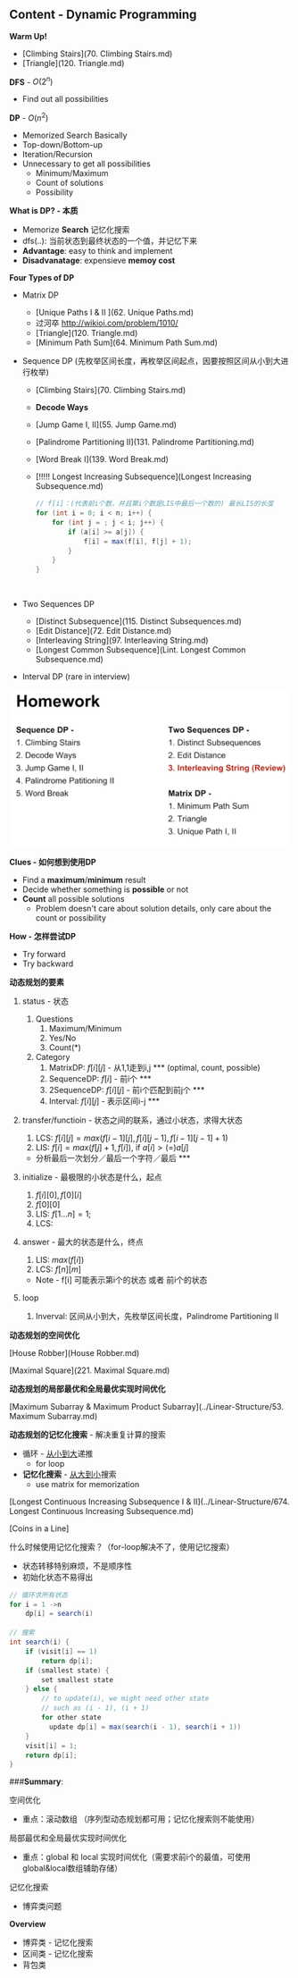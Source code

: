 ## Content - Dynamic Programming

**Warm Up!**

* [Climbing Stairs](70. Climbing Stairs.md)
* [Triangle](120. Triangle.md)

**DFS** - ${O(2^n)}$

* Find out all possibilities 

**DP** - ${O(n^2)}$

* Memorized Search Basically
* Top-down/Bottom-up
* Iteration/Recursion
* Unnecessary to get all possibilities
  * Minimum/Maximum
  * Count of solutions
  * Possibility



**What is DP?  - 本质**

* Memorize **Search** 记忆化搜索
* dfs(..): 当前状态到最终状态的一个值，并记忆下来
* **Advantage**: easy to think and implement
* **Disadvanatage**: expensieve **memoy cost** 



**Four Types of DP**

* Matrix DP

  * [Unique Paths I & II ](62. Unique Paths.md)
  * 过河卒 http://wikioi.com/problem/1010/
  * [Triangle](120. Triangle.md)
  * [Minimum Path Sum](64. Minimum Path Sum.md)

* Sequence DP (先枚举区间长度，再枚举区间起点，因要按照区间从小到大进行枚举)

  * [Climbing Stairs](70. Climbing Stairs.md)

  * **Decode Ways**

  * [Jump Game I, II](55. Jump Game.md)

  * [Palindrome Partitioning II](131. Palindrome Partitioning.md)

  * [Word Break I](139. Word Break.md)

  * [!!!!! Longest Increasing Subsequence](Longest Increasing Subsequence.md)

    ```java
    // f[i]：(代表前i个数，并且第i个数是LIS中最后一个数的) 最长LIS的长度
    for (int i = 0; i < n; i++) {
        for (int j = ; j < i; j++) {
            if (a[i] >= a[j]) {
                f[i] = max(f[i], f[j] + 1);
            }
        }
    }
    ```

    ​

* Two Sequences DP

  * [Distinct Subsequence](115. Distinct Subsequences.md)
  * [Edit Distance](72. Edit Distance.md)
  * [Interleaving String](97. Interleaving String.md)
  * [Longest Common Subsequence](Lint. Longest Common Subsequence.md)

* Interval DP (rare in interview)

![homework-dp](../images/homework-dp.png)

**Clues - 如何想到使用DP**

- Find a **maximum**/**minimum** result
- Decide whether something is **possible** or not
- **Count** all possible solutions
  -  Problem doesn't care about solution details, only care about the count or possibility



**How - 怎样尝试DP**

- Try forward
- Try backward






**动态规划的要素**

1. status - 状态

   1. Questions
      1. Maximum/Minimum
      2. Yes/No
      3. Count(*)
   2. Category
      1. MatrixDP: ${f[i][j]}$ - 从1,1走到i,j *** (optimal, count, possible)
      2. SequenceDP: ${f[i]}$ - 前i个 ***
      3. 2SequenceDP: ${f[i][j]}$ - 前i个匹配到前j个 ***
      4. Interval: ${f[i][j]}$ - 表示区间i-j ***

2. transfer/functioin - 状态之间的联系，通过小状态，求得大状态

   1. LCS: ${f[i][j] = max(f[i-1][j], f[i][j-1], f[i-1][j-1] + 1)}$
   2. LIS: ${f[i] = max(f[j] + 1, f[i])}$, if ${a[i] >(=) a[j]}$

   * 分析最后一次划分／最后一个字符／最后 ***

3. initialize - 最极限的小状态是什么，起点 

   1. ${f[i][0], f[0][i]}$ 
   2. ${f[0][0]}$
   3. LIS: ${f[1…n] = 1;}$
   4. LCS: 

4. answer - 最大的状态是什么，终点 

   1. LIS: ${max(f[i])}$
   2. LCS: ${f[n][m]}$

   * Note - f[i] 可能表示第i个的状态 或者 前i个的状态

5. loop

   1. Inverval: 区间从小到大，先枚举区间长度，Palindrome Partitioning II




**动态规划的空间优化**

[House Robber](House Robber.md)

[Maximal Square](221. Maximal Square.md)

**动态规划的局部最优和全局最优实现时间优化**

[Maximum Subarray & Maximum Product Subarray](../Linear-Structure/53. Maximum Subarray.md)

**动态规划的记忆化搜索** - 解决重复计算的搜索

* 循环 - <u>从小到大</u>递推
  * for loop
* **记忆化搜索** - <u>从大到小</u>搜索
  * use matrix for memorization

[Longest Continuous Increasing Subsequence I & II](../Linear-Structure/674. Longest Continuous Increasing Subsequence.md)

[Coins in a Line]

什么时候使用记忆化搜索？（for-loop解决不了，使用记忆搜索）

* 状态转移特别麻烦，不是顺序性
* 初始化状态不易得出

```java
// 循环求所有状态
for i = 1 ->n 
	dp[i] = search(i)

// 搜索
int search(i) {
    if (visit[i] == 1)
        return dp[i];
	if (smallest state) {
        set smallest state
    } else {
        // to update(i), we might need other state
        // such as (i - 1), (i + 1)
        for other state
          update dp[i] = max(search(i - 1), search(i + 1))
    }
    visit[i] = 1;
    return dp[i];
}

```





###**Summary**:

空间优化

* 重点：滚动数组 （序列型动态规划都可用；记忆化搜索则不能使用）

局部最优和全局最优实现时间优化

* 重点：global 和 local 实现时间优化（需要求前i个的最值，可使用global&local数组辅助存储）

记忆化搜索

* 博弈类问题



**Overview**

* 博弈类 - 记忆化搜索
* 区间类 - 记忆化搜索
* 背包类

















